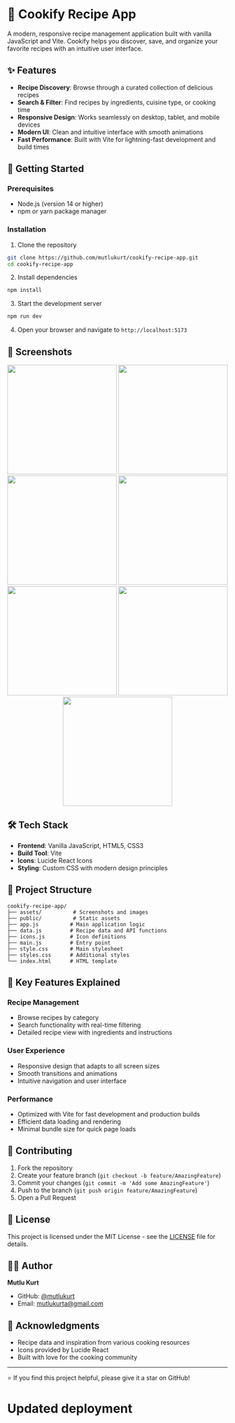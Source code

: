 # 🍳 Cookify Recipe App

A modern, responsive recipe management application built with vanilla JavaScript and Vite. Cookify helps you discover, save, and organize your favorite recipes with an intuitive user interface.

## ✨ Features

- **Recipe Discovery**: Browse through a curated collection of delicious recipes
- **Search & Filter**: Find recipes by ingredients, cuisine type, or cooking time
- **Responsive Design**: Works seamlessly on desktop, tablet, and mobile devices
- **Modern UI**: Clean and intuitive interface with smooth animations
- **Fast Performance**: Built with Vite for lightning-fast development and build times

## 🚀 Getting Started

### Prerequisites

- Node.js (version 14 or higher)
- npm or yarn package manager

### Installation

1. Clone the repository
```bash
git clone https://github.com/mutlukurt/cookify-recipe-app.git
cd cookify-recipe-app
```

2. Install dependencies
```bash
npm install
```

3. Start the development server
```bash
npm run dev
```

4. Open your browser and navigate to `http://localhost:5173`

## 📱 Screenshots

<div align="center">

  <!-- Row 1 -->
  <img src="assets/1.png" width="250"/>
  <img src="assets/2.png" width="250"/>
  <img src="assets/3.png" width="250"/>

  <!-- Row 2 -->
  <img src="assets/4.png" width="250"/>
  <img src="assets/5.png" width="250"/>
  <img src="assets/6.png" width="250"/>

  <!-- Row 3 -->
  <img src="assets/7.png" width="250"/>

</div>

## 🛠️ Tech Stack

- **Frontend**: Vanilla JavaScript, HTML5, CSS3
- **Build Tool**: Vite
- **Icons**: Lucide React Icons
- **Styling**: Custom CSS with modern design principles

## 📁 Project Structure

```
cookify-recipe-app/
├── assets/          # Screenshots and images
├── public/          # Static assets
├── app.js          # Main application logic
├── data.js         # Recipe data and API functions
├── icons.js        # Icon definitions
├── main.js         # Entry point
├── style.css       # Main stylesheet
├── styles.css      # Additional styles
└── index.html      # HTML template
```

## 🎯 Key Features Explained

### Recipe Management
- Browse recipes by category
- Search functionality with real-time filtering
- Detailed recipe view with ingredients and instructions

### User Experience
- Responsive design that adapts to all screen sizes
- Smooth transitions and animations
- Intuitive navigation and user interface

### Performance
- Optimized with Vite for fast development and production builds
- Efficient data loading and rendering
- Minimal bundle size for quick page loads

## 🤝 Contributing

1. Fork the repository
2. Create your feature branch (`git checkout -b feature/AmazingFeature`)
3. Commit your changes (`git commit -m 'Add some AmazingFeature'`)
4. Push to the branch (`git push origin feature/AmazingFeature`)
5. Open a Pull Request

## 📄 License

This project is licensed under the MIT License - see the [LICENSE](LICENSE) file for details.

## 👨‍💻 Author

**Mutlu Kurt**
- GitHub: [@mutlukurt](https://github.com/mutlukurt)
- Email: mutlukurta@gmail.com

## 🙏 Acknowledgments

- Recipe data and inspiration from various cooking resources
- Icons provided by Lucide React
- Built with love for the cooking community

---

⭐ If you find this project helpful, please give it a star on GitHub!
# Updated deployment
